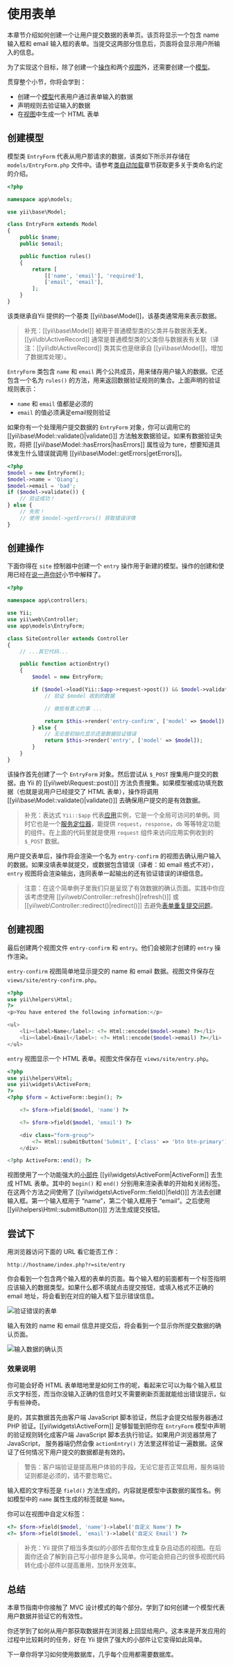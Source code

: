 使用表单
==================

本章节介绍如何创建一个让用户提交数据的表单页。该页将显示一个包含 name 输入框和 email 输入框的表单。当提交这两部分信息后，页面将会显示用户所输入的信息。

为了实现这个目标，除了创建一个[操作](structure-controllers.md)和两个[视图](structure-views)外，还需要创建一个[模型](structure-models.md)。

贯穿整个小节，你将会学到：

* 创建一个[模型](structure-models.md)代表用户通过表单输入的数据
* 声明规则去验证输入的数据
* 在[视图](structure-views.md)中生成一个 HTML 表单


创建模型 <a name="creating-model"></a>
----------------

模型类 `EntryForm` 代表从用户那请求的数据，该类如下所示并存储在 `models/EntryForm.php` 文件中。请参考[类自动加载](concept-autoloading.md)章节获取更多关于类命名约定的介绍。

```php
<?php

namespace app\models;

use yii\base\Model;

class EntryForm extends Model
{
    public $name;
    public $email;

    public function rules()
    {
        return [
            [['name', 'email'], 'required'],
            ['email', 'email'],
        ];
    }
}
```

该类继承自Yii 提供的一个基类 [[yii\base\Model]]，该基类通常用来表示数据。

> 补充：[[yii\base\Model]] 被用于普通模型类的父类并与数据表**无关**。[[yii\db\ActiveRecord]] 通常是普通模型类的父类但与数据表有关联（译注：[[yii\db\ActiveRecord]] 类其实也是继承自 [[yii\base\Model]]，增加了数据库处理）。

`EntryForm` 类包含 `name` 和 `email` 两个公共成员，用来储存用户输入的数据。它还包含一个名为 `rules()` 的方法，用来返回数据验证规则的集合。上面声明的验证规则表示：

* `name` 和 `email` 值都是必须的
* `email` 的值必须满足email规则验证

如果你有一个处理用户提交数据的 `EntryForm` 对象，你可以调用它的 [[yii\base\Model::validate()|validate()]] 方法触发数据验证。如果有数据验证失败，将把 [[yii\base\Model::hasErrors|hasErrors]] 属性设为 ture，想要知道具体发生什么错误就调用 [[yii\base\Model::getErrors|getErrors]]。

```php
<?php
$model = new EntryForm();
$model->name = 'Qiang';
$model->email = 'bad';
if ($model->validate()) {
    // 验证成功！
} else {
    // 失败！
    // 使用 $model->getErrors() 获取错误详情
}
```


创建操作 <a name="creating-action"></a>
------------------

下面你得在 `site` 控制器中创建一个 `entry` 操作用于新建的模型。操作的创建和使用已经在[说一声你好](start-hello.md)小节中解释了。

```php
<?php

namespace app\controllers;

use Yii;
use yii\web\Controller;
use app\models\EntryForm;

class SiteController extends Controller
{
    // ...其它代码...

    public function actionEntry()
    {
        $model = new EntryForm;

        if ($model->load(Yii::$app->request->post()) && $model->validate()) {
            // 验证 $model 收到的数据

            // 做些有意义的事 ...

            return $this->render('entry-confirm', ['model' => $model]);
        } else {
            // 无论是初始化显示还是数据验证错误
            return $this->render('entry', ['model' => $model]);
        }
    }
}
```

该操作首先创建了一个 `EntryForm` 对象。然后尝试从 `$_POST` 搜集用户提交的数据，由 Yii 的 [[yii\web\Request::post()]] 方法负责搜集。如果模型被成功填充数据（也就是说用户已经提交了 HTML 表单），操作将调用 [[yii\base\Model::validate()|validate()]] 去确保用户提交的是有效数据。

> 补充：表达式 `Yii::$app` 代表[应用](structure-applications.md)实例，它是一个全局可访问的单例。同时它也是一个[服务定位器](concept-service-locator.md)，能提供 `request`，`response`，`db` 等等特定功能的组件。在上面的代码里就是使用 `request` 组件来访问应用实例收到的 `$_POST` 数据。

用户提交表单后，操作将会渲染一个名为 `entry-confirm` 的视图去确认用户输入的数据。如果没填表单就提交，或数据包含错误（译者：如 email 格式不对），`entry` 视图将会渲染输出，连同表单一起输出的还有验证错误的详细信息。

> 注意：在这个简单例子里我们只是呈现了有效数据的确认页面。实践中你应该考虑使用 [[yii\web\Controller::refresh()|refresh()]] 或 [[yii\web\Controller::redirect()|redirect()]] 去避免[表单重复提交问题](http://en.wikipedia.org/wiki/Post/Redirect/Get)。


创建视图 <a name="creating-views"></a>
--------------

最后创建两个视图文件 `entry-confirm` 和 `entry`。他们会被刚才创建的 `entry` 操作渲染。

`entry-confirm` 视图简单地显示提交的 name 和 email 数据。视图文件保存在 `views/site/entry-confirm.php`。

```php
<?php
use yii\helpers\Html;
?>
<p>You have entered the following information:</p>

<ul>
    <li><label>Name</label>: <?= Html::encode($model->name) ?></li>
    <li><label>Email</label>: <?= Html::encode($model->email) ?></li>
</ul>
```

`entry` 视图显示一个 HTML 表单。视图文件保存在 `views/site/entry.php`。

```php
<?php
use yii\helpers\Html;
use yii\widgets\ActiveForm;
?>
<?php $form = ActiveForm::begin(); ?>

    <?= $form->field($model, 'name') ?>

    <?= $form->field($model, 'email') ?>

    <div class="form-group">
        <?= Html::submitButton('Submit', ['class' => 'btn btn-primary']) ?>
    </div>

<?php ActiveForm::end(); ?>
```

视图使用了一个功能强大的[小部件](structure-widgets.md) [[yii\widgets\ActiveForm|ActiveForm]] 去生成 HTML 表单。其中的 `begin()` 和 `end()` 分别用来渲染表单的开始和关闭标签。在这两个方法之间使用了 [[yii\widgets\ActiveForm::field()|field()]] 方法去创建输入框。第一个输入框用于 “name”，第二个输入框用于 “email”。之后使用 [[yii\helpers\Html::submitButton()]] 方法生成提交按钮。


尝试下 <a name="trying-it-out"></a>
-------------

用浏览器访问下面的 URL 看它能否工作：

```
http://hostname/index.php?r=site/entry
```

你会看到一个包含两个输入框的表单的页面。每个输入框的前面都有一个标签指明应该输入的数据类型。如果什么都不填就点击提交按钮，或填入格式不正确的 email 地址，将会看到在对应的输入框下显示错误信息。

![验证错误的表单](images/start-form-validation.png)

输入有效的 name 和 email 信息并提交后，将会看到一个显示你所提交数据的确认页面。

![输入数据的确认页](images/start-entry-confirmation.png)



### 效果说明 <a name="magic-explained"></a>

你可能会好奇 HTML 表单暗地里是如何工作的呢，看起来它可以为每个输入框显示文字标签，而当你没输入正确的信息时又不需要刷新页面就能给出错误提示，似乎有些神奇。

是的，其实数据首先由客户端 JavaScript 脚本验证，然后才会提交给服务器通过 PHP 验证。[[yii\widgets\ActiveForm]] 足够智能到把你在 `EntryForm` 模型中声明的验证规则转化成客户端 JavaScript 脚本去执行验证。如果用户浏览器禁用了 JavaScript， 服务器端仍然会像 `actionEntry()` 方法里这样验证一遍数据。这保证了任何情况下用户提交的数据都是有效的。

> 警告：客户端验证是提高用户体验的手段。无论它是否正常启用，服务端验证则都是必须的，请不要忽略它。

输入框的文字标签是 `field()` 方法生成的，内容就是模型中该数据的属性名。例如模型中的 `name` 属性生成的标签就是 `Name`。

你可以在视图中自定义标签：

```php
<?= $form->field($model, 'name')->label('自定义 Name') ?>
<?= $form->field($model, 'email')->label('自定义 Email') ?>
```

> 补充：Yii 提供了相当多类似的小部件去帮你生成复杂且动态的视图。在后面你还会了解到自己写小部件是多么简单。你可能会把自己的很多视图代码转化成小部件以提高重用，加快开发效率。


总结 <a name="summary"></a>
-------

本章节指南中你接触了 MVC 设计模式的每个部分。学到了如何创建一个模型代表用户数据并验证它的有效性。

你还学到了如何从用户那获取数据并在浏览器上回显给用户。这本来是开发应用的过程中比较耗时的任务，好在 Yii 提供了强大的小部件让它变得如此简单。

下一章你将学习如何使用数据库，几乎每个应用都需要数据库。
